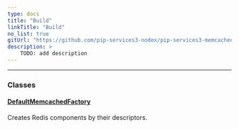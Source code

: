 ```yaml
---
type: docs
title: "Build"
linkTitle: "Build"
no_list: true
gitUrl: "https://github.com/pip-services3-nodex/pip-services3-memcached-nodex"
description: >
    TODO: add description
---
```

---
<div class="module-body"> 


### Classes

#### [DefaultMemcachedFactory](default_memcached_factory)
Creates Redis components by their descriptors.

</div>

